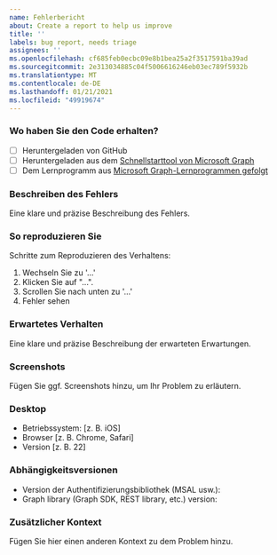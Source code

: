 ```yaml
---
name: Fehlerbericht
about: Create a report to help us improve
title: ''
labels: bug report, needs triage
assignees: ''
ms.openlocfilehash: cf685feb0ecbc09e8b1bea25a2f3517591ba39ad
ms.sourcegitcommit: 2e313034885c04f5006616246eb03ec789f5932b
ms.translationtype: MT
ms.contentlocale: de-DE
ms.lasthandoff: 01/21/2021
ms.locfileid: "49919674"
---
```

### <a name="where-did-you-get-the-code"></a>Wo haben Sie den Code erhalten?

- [ ] Heruntergeladen von GitHub
- [ ] Heruntergeladen aus dem [Schnellstarttool von Microsoft Graph](https://developer.microsoft.com/graph/quick-start)
- [ ] Dem Lernprogramm aus [Microsoft Graph-Lernprogrammen gefolgt](https://docs.microsoft.com/graph/tutorials)

### <a name="describe-the-bug"></a>Beschreiben des Fehlers

Eine klare und präzise Beschreibung des Fehlers.

### <a name="to-reproduce"></a>So reproduzieren Sie

Schritte zum Reproduzieren des Verhaltens:

1. Wechseln Sie zu '...'
1. Klicken Sie auf "...".
1. Scrollen Sie nach unten zu '...'
1. Fehler sehen

### <a name="expected-behavior"></a>Erwartetes Verhalten

Eine klare und präzise Beschreibung der erwarteten Erwartungen.

### <a name="screenshots"></a>Screenshots

Fügen Sie ggf. Screenshots hinzu, um Ihr Problem zu erläutern.

### <a name="desktop"></a>Desktop

- Betriebssystem: [z. B. iOS]
- Browser [z. B. Chrome, Safari]
- Version [z. B. 22]

### <a name="dependency-versions"></a>Abhängigkeitsversionen

- Version der Authentifizierungsbibliothek (MSAL usw.):
- Graph library (Graph SDK, REST library, etc.) version:

### <a name="additional-context"></a>Zusätzlicher Kontext

Fügen Sie hier einen anderen Kontext zu dem Problem hinzu.
